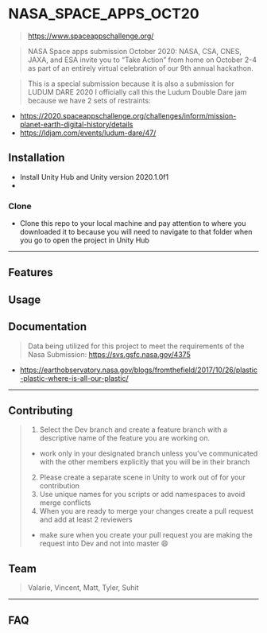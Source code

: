 # NASA_SPACE_APPS_OCT20 

> https://www.spaceappschallenge.org/

> NASA Space apps submission October 2020: NASA, CSA, CNES, JAXA, and ESA invite you to “Take Action” from home on October 2-4 as part of an entirely virtual celebration of our 9th annual hackathon.

>This is a special submission because it is also a submission for LUDUM DARE 2020 
>I officially call this the Ludum Double Dare jam because we have 2 sets of restraints:
+ https://2020.spaceappschallenge.org/challenges/inform/mission-planet-earth-digital-history/details
+ https://ldjam.com/events/ludum-dare/47/

## Installation

- Install Unity Hub and Unity version 2020.1.0f1
- 

### Clone

- Clone this repo to your local machine and pay attention to where you downloaded it to because you will need to navigate to that folder when you go to open the project in Unity Hub

---

## Features
## Usage 
## Documentation 

> Data being utilized for this project to meet the requirements of the Nasa Submission: https://svs.gsfc.nasa.gov/4375
+ https://earthobservatory.nasa.gov/blogs/fromthefield/2017/10/26/plastic-plastic-where-is-all-our-plastic/
---

## Contributing

>  1. Select the Dev branch and create a feature branch with a descriptive name of the feature you are working on.
>  + work only in your designated branch unless you've communicated with the other members explicitly that you will be in their branch
>  2. Please create a separate scene in Unity to work out of for your contribution
> 3. Use unique names for you scripts or add namespaces to avoid merge conflicts
> 4. When you are ready to merge your changes create a pull request and add at least 2 reviewers 
> + make sure when you create your pull request you are making the request into Dev and not into master :smile:



## Team

>  Valarie, 
> Vincent,
> Matt,
> Tyler, 
> Suhit

---

## FAQ

